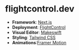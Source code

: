 
# flightcontrol.dev

- **Framework**: [Next.js](https://nextjs.org/)
- **Deployment**: [FlightControl](https://flightcontrol.dev)
- **Visual Editor**: [Makeswift](https://makeswift.com)
- **Styling**: [Tailwind CSS](https://tailwindcss.com/)
- **Animations**:[Framer Motion](https://www.framer.com/motion/)
